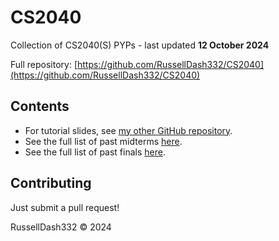 # CS2040

Collection of CS2040(S) PYPs - last updated **12 October 2024**

Full repository: [https://github.com/RussellDash332/CS2040](https://github.com/RussellDash332/CS2040)

## Contents
- For tutorial slides, see [my other GitHub repository](https://github.com/RussellDash332/slides/tree/main/CS2040).
- See the full list of past midterms [here](./midterms.md).
- See the full list of past finals [here](./finals.md).

## Contributing
Just submit a pull request!

RussellDash332 &copy; 2024